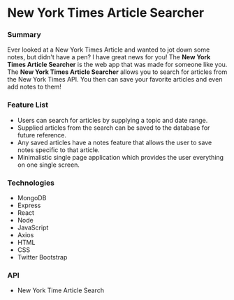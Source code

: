 New York Times Article Searcher
===============

### Summary
Ever looked at a New York Times Article and wanted to jot down some notes, but didn't have a pen? I have great news for you! The **New York Times Article Searcher** is the web app that was made for someone like you. The **New York Times Article Searcher** allows you to search for articles from the New York Times API. You then can save your favorite articles and even add notes to them!

### Feature List
- Users can search for articles by supplying a topic and date range.
- Supplied articles from the search can be saved to the database for future reference.
- Any saved articles have a notes feature that allows the user to save notes specific to that article.
- Minimalistic single page application which provides the user everything on one single screen.

### Technologies
- MongoDB
- Express
- React
- Node
- JavaScript
- Axios
- HTML
- CSS
- Twitter Bootstrap

### API
- New York Time Article Search